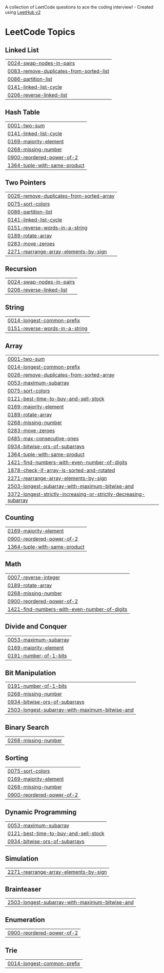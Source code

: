 A collection of LeetCode questions to ace the coding interview! - Created using [LeetHub v2](https://github.com/arunbhardwaj/LeetHub-2.0)
<!---LeetCode Topics Start-->
# LeetCode Topics
## Linked List
|  |
| ------- |
| [0024-swap-nodes-in-pairs](https://github.com/GokulCSECS/LEETCODE_PROBLEM_SOLVED/tree/master/0024-swap-nodes-in-pairs) |
| [0083-remove-duplicates-from-sorted-list](https://github.com/GokulCSECS/LEETCODE_PROBLEM_SOLVED/tree/master/0083-remove-duplicates-from-sorted-list) |
| [0086-partition-list](https://github.com/GokulCSECS/LEETCODE_PROBLEM_SOLVED/tree/master/0086-partition-list) |
| [0141-linked-list-cycle](https://github.com/GokulCSECS/LEETCODE_PROBLEM_SOLVED/tree/master/0141-linked-list-cycle) |
| [0206-reverse-linked-list](https://github.com/GokulCSECS/LEETCODE_PROBLEM_SOLVED/tree/master/0206-reverse-linked-list) |
## Hash Table
|  |
| ------- |
| [0001-two-sum](https://github.com/GokulCSECS/LEETCODE_PROBLEM_SOLVED/tree/master/0001-two-sum) |
| [0141-linked-list-cycle](https://github.com/GokulCSECS/LEETCODE_PROBLEM_SOLVED/tree/master/0141-linked-list-cycle) |
| [0169-majority-element](https://github.com/GokulCSECS/LEETCODE_PROBLEM_SOLVED/tree/master/0169-majority-element) |
| [0268-missing-number](https://github.com/GokulCSECS/LEETCODE_PROBLEM_SOLVED/tree/master/0268-missing-number) |
| [0900-reordered-power-of-2](https://github.com/GokulCSECS/LEETCODE_PROBLEM_SOLVED/tree/master/0900-reordered-power-of-2) |
| [1364-tuple-with-same-product](https://github.com/GokulCSECS/LEETCODE_PROBLEM_SOLVED/tree/master/1364-tuple-with-same-product) |
## Two Pointers
|  |
| ------- |
| [0026-remove-duplicates-from-sorted-array](https://github.com/GokulCSECS/LEETCODE_PROBLEM_SOLVED/tree/master/0026-remove-duplicates-from-sorted-array) |
| [0075-sort-colors](https://github.com/GokulCSECS/LEETCODE_PROBLEM_SOLVED/tree/master/0075-sort-colors) |
| [0086-partition-list](https://github.com/GokulCSECS/LEETCODE_PROBLEM_SOLVED/tree/master/0086-partition-list) |
| [0141-linked-list-cycle](https://github.com/GokulCSECS/LEETCODE_PROBLEM_SOLVED/tree/master/0141-linked-list-cycle) |
| [0151-reverse-words-in-a-string](https://github.com/GokulCSECS/LEETCODE_PROBLEM_SOLVED/tree/master/0151-reverse-words-in-a-string) |
| [0189-rotate-array](https://github.com/GokulCSECS/LEETCODE_PROBLEM_SOLVED/tree/master/0189-rotate-array) |
| [0283-move-zeroes](https://github.com/GokulCSECS/LEETCODE_PROBLEM_SOLVED/tree/master/0283-move-zeroes) |
| [2271-rearrange-array-elements-by-sign](https://github.com/GokulCSECS/LEETCODE_PROBLEM_SOLVED/tree/master/2271-rearrange-array-elements-by-sign) |
## Recursion
|  |
| ------- |
| [0024-swap-nodes-in-pairs](https://github.com/GokulCSECS/LEETCODE_PROBLEM_SOLVED/tree/master/0024-swap-nodes-in-pairs) |
| [0206-reverse-linked-list](https://github.com/GokulCSECS/LEETCODE_PROBLEM_SOLVED/tree/master/0206-reverse-linked-list) |
## String
|  |
| ------- |
| [0014-longest-common-prefix](https://github.com/GokulCSECS/LEETCODE_PROBLEM_SOLVED/tree/master/0014-longest-common-prefix) |
| [0151-reverse-words-in-a-string](https://github.com/GokulCSECS/LEETCODE_PROBLEM_SOLVED/tree/master/0151-reverse-words-in-a-string) |
## Array
|  |
| ------- |
| [0001-two-sum](https://github.com/GokulCSECS/LEETCODE_PROBLEM_SOLVED/tree/master/0001-two-sum) |
| [0014-longest-common-prefix](https://github.com/GokulCSECS/LEETCODE_PROBLEM_SOLVED/tree/master/0014-longest-common-prefix) |
| [0026-remove-duplicates-from-sorted-array](https://github.com/GokulCSECS/LEETCODE_PROBLEM_SOLVED/tree/master/0026-remove-duplicates-from-sorted-array) |
| [0053-maximum-subarray](https://github.com/GokulCSECS/LEETCODE_PROBLEM_SOLVED/tree/master/0053-maximum-subarray) |
| [0075-sort-colors](https://github.com/GokulCSECS/LEETCODE_PROBLEM_SOLVED/tree/master/0075-sort-colors) |
| [0121-best-time-to-buy-and-sell-stock](https://github.com/GokulCSECS/LEETCODE_PROBLEM_SOLVED/tree/master/0121-best-time-to-buy-and-sell-stock) |
| [0169-majority-element](https://github.com/GokulCSECS/LEETCODE_PROBLEM_SOLVED/tree/master/0169-majority-element) |
| [0189-rotate-array](https://github.com/GokulCSECS/LEETCODE_PROBLEM_SOLVED/tree/master/0189-rotate-array) |
| [0268-missing-number](https://github.com/GokulCSECS/LEETCODE_PROBLEM_SOLVED/tree/master/0268-missing-number) |
| [0283-move-zeroes](https://github.com/GokulCSECS/LEETCODE_PROBLEM_SOLVED/tree/master/0283-move-zeroes) |
| [0485-max-consecutive-ones](https://github.com/GokulCSECS/LEETCODE_PROBLEM_SOLVED/tree/master/0485-max-consecutive-ones) |
| [0934-bitwise-ors-of-subarrays](https://github.com/GokulCSECS/LEETCODE_PROBLEM_SOLVED/tree/master/0934-bitwise-ors-of-subarrays) |
| [1364-tuple-with-same-product](https://github.com/GokulCSECS/LEETCODE_PROBLEM_SOLVED/tree/master/1364-tuple-with-same-product) |
| [1421-find-numbers-with-even-number-of-digits](https://github.com/GokulCSECS/LEETCODE_PROBLEM_SOLVED/tree/master/1421-find-numbers-with-even-number-of-digits) |
| [1878-check-if-array-is-sorted-and-rotated](https://github.com/GokulCSECS/LEETCODE_PROBLEM_SOLVED/tree/master/1878-check-if-array-is-sorted-and-rotated) |
| [2271-rearrange-array-elements-by-sign](https://github.com/GokulCSECS/LEETCODE_PROBLEM_SOLVED/tree/master/2271-rearrange-array-elements-by-sign) |
| [2503-longest-subarray-with-maximum-bitwise-and](https://github.com/GokulCSECS/LEETCODE_PROBLEM_SOLVED/tree/master/2503-longest-subarray-with-maximum-bitwise-and) |
| [3372-longest-strictly-increasing-or-strictly-decreasing-subarray](https://github.com/GokulCSECS/LEETCODE_PROBLEM_SOLVED/tree/master/3372-longest-strictly-increasing-or-strictly-decreasing-subarray) |
## Counting
|  |
| ------- |
| [0169-majority-element](https://github.com/GokulCSECS/LEETCODE_PROBLEM_SOLVED/tree/master/0169-majority-element) |
| [0900-reordered-power-of-2](https://github.com/GokulCSECS/LEETCODE_PROBLEM_SOLVED/tree/master/0900-reordered-power-of-2) |
| [1364-tuple-with-same-product](https://github.com/GokulCSECS/LEETCODE_PROBLEM_SOLVED/tree/master/1364-tuple-with-same-product) |
## Math
|  |
| ------- |
| [0007-reverse-integer](https://github.com/GokulCSECS/LEETCODE_PROBLEM_SOLVED/tree/master/0007-reverse-integer) |
| [0189-rotate-array](https://github.com/GokulCSECS/LEETCODE_PROBLEM_SOLVED/tree/master/0189-rotate-array) |
| [0268-missing-number](https://github.com/GokulCSECS/LEETCODE_PROBLEM_SOLVED/tree/master/0268-missing-number) |
| [0900-reordered-power-of-2](https://github.com/GokulCSECS/LEETCODE_PROBLEM_SOLVED/tree/master/0900-reordered-power-of-2) |
| [1421-find-numbers-with-even-number-of-digits](https://github.com/GokulCSECS/LEETCODE_PROBLEM_SOLVED/tree/master/1421-find-numbers-with-even-number-of-digits) |
## Divide and Conquer
|  |
| ------- |
| [0053-maximum-subarray](https://github.com/GokulCSECS/LEETCODE_PROBLEM_SOLVED/tree/master/0053-maximum-subarray) |
| [0169-majority-element](https://github.com/GokulCSECS/LEETCODE_PROBLEM_SOLVED/tree/master/0169-majority-element) |
| [0191-number-of-1-bits](https://github.com/GokulCSECS/LEETCODE_PROBLEM_SOLVED/tree/master/0191-number-of-1-bits) |
## Bit Manipulation
|  |
| ------- |
| [0191-number-of-1-bits](https://github.com/GokulCSECS/LEETCODE_PROBLEM_SOLVED/tree/master/0191-number-of-1-bits) |
| [0268-missing-number](https://github.com/GokulCSECS/LEETCODE_PROBLEM_SOLVED/tree/master/0268-missing-number) |
| [0934-bitwise-ors-of-subarrays](https://github.com/GokulCSECS/LEETCODE_PROBLEM_SOLVED/tree/master/0934-bitwise-ors-of-subarrays) |
| [2503-longest-subarray-with-maximum-bitwise-and](https://github.com/GokulCSECS/LEETCODE_PROBLEM_SOLVED/tree/master/2503-longest-subarray-with-maximum-bitwise-and) |
## Binary Search
|  |
| ------- |
| [0268-missing-number](https://github.com/GokulCSECS/LEETCODE_PROBLEM_SOLVED/tree/master/0268-missing-number) |
## Sorting
|  |
| ------- |
| [0075-sort-colors](https://github.com/GokulCSECS/LEETCODE_PROBLEM_SOLVED/tree/master/0075-sort-colors) |
| [0169-majority-element](https://github.com/GokulCSECS/LEETCODE_PROBLEM_SOLVED/tree/master/0169-majority-element) |
| [0268-missing-number](https://github.com/GokulCSECS/LEETCODE_PROBLEM_SOLVED/tree/master/0268-missing-number) |
| [0900-reordered-power-of-2](https://github.com/GokulCSECS/LEETCODE_PROBLEM_SOLVED/tree/master/0900-reordered-power-of-2) |
## Dynamic Programming
|  |
| ------- |
| [0053-maximum-subarray](https://github.com/GokulCSECS/LEETCODE_PROBLEM_SOLVED/tree/master/0053-maximum-subarray) |
| [0121-best-time-to-buy-and-sell-stock](https://github.com/GokulCSECS/LEETCODE_PROBLEM_SOLVED/tree/master/0121-best-time-to-buy-and-sell-stock) |
| [0934-bitwise-ors-of-subarrays](https://github.com/GokulCSECS/LEETCODE_PROBLEM_SOLVED/tree/master/0934-bitwise-ors-of-subarrays) |
## Simulation
|  |
| ------- |
| [2271-rearrange-array-elements-by-sign](https://github.com/GokulCSECS/LEETCODE_PROBLEM_SOLVED/tree/master/2271-rearrange-array-elements-by-sign) |
## Brainteaser
|  |
| ------- |
| [2503-longest-subarray-with-maximum-bitwise-and](https://github.com/GokulCSECS/LEETCODE_PROBLEM_SOLVED/tree/master/2503-longest-subarray-with-maximum-bitwise-and) |
## Enumeration
|  |
| ------- |
| [0900-reordered-power-of-2](https://github.com/GokulCSECS/LEETCODE_PROBLEM_SOLVED/tree/master/0900-reordered-power-of-2) |
## Trie
|  |
| ------- |
| [0014-longest-common-prefix](https://github.com/GokulCSECS/LEETCODE_PROBLEM_SOLVED/tree/master/0014-longest-common-prefix) |
<!---LeetCode Topics End-->
